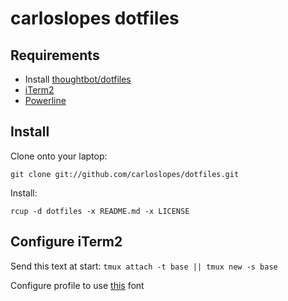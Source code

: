 carloslopes dotfiles
====================

Requirements
------------

* Install [thoughtbot/dotfiles](https://github.com/thoughtbot/dotfiles)
* [iTerm2](http://www.iterm2.com/#/section/home) 
* [Powerline](https://powerline.readthedocs.org/en/latest/index.html)

Install
-------

Clone onto your laptop:
```
git clone git://github.com/carloslopes/dotfiles.git
```

Install:
```
rcup -d dotfiles -x README.md -x LICENSE
```

Configure iTerm2
----------------

Send this text at start: `tmux attach -t base || tmux new -s base`

Configure profile to use [this](https://github.com/Lokaltog/powerline-fonts/pull/16) font
